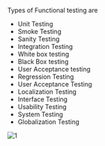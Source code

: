 
Types of Functional testing are
* Unit Testing
* Smoke Testing
* Sanity Testing
* Integration Testing
* White box testing
* Black Box testing
* User Acceptance testing
* Regression Testing
* User Acceptance Testing
* Localization Testing
* Interface Testing
* Usability Testing
* System Testing
* Globalization Testing

![1](https://www.tutorialspoint.com/software_testing_dictionary/images/functional_testing.jpg)
